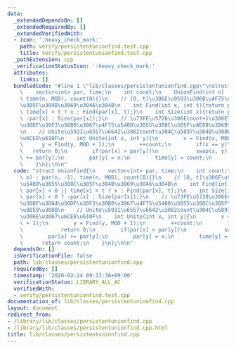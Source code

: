 ```yaml
---
data:
  _extendedDependsOn: []
  _extendedRequiredBy: []
  _extendedVerifiedWith:
  - icon: ':heavy_check_mark:'
    path: verify/persistentunionfind.test.cpp
    title: verify/persistentunionfind.test.cpp
  _pathExtension: cpp
  _verificationStatusIcon: ':heavy_check_mark:'
  attributes:
    links: []
  bundledCode: "#line 1 \"lib/classes/persistentunionfind.cpp\"\nstruct UnionFind{\n\
    \    vector<int> par, time;\n    int count;\n    UnionFind(int n) : par(n, -1),\
    \ time(n, MOD), count(0){}\n    // [0, t]\u306E\u9593\u306B\u4F75\u5408\u3055\u308C\
    \u305F\u304B\u3069\u3046\u304B\n    int Find(int x, int t){return par[x] < 0 ||\
    \ time[x] > t ? x : Find(par[x], t);}\n    int Size(int x){return par[x] < 0 ?\
    \ -par[x] : Size(par[x]);}\n    // \u73FE\u5728\u306Ecount+1\u306E\u30BF\u30A4\
    \u30DF\u30F3\u30B0\u3067\u4F75\u5408\u3055\u308C\u305F\u4E8B\u306B\u3059\u308B\
    \n    // Unite\u5931\u6557\u6642\u3082count\u304C\u5897\u3048\u308B\u306E\u3067\
    \u6CE8\u610F\n    int Unite(int x, int y){\n        x = Find(x, MOD + 1);\n  \
    \      y = Find(y, MOD + 1);\n        ++count;\n        if(x == y)\n         \
    \   return 0;\n        if(par[x] > par[y])\n            swap(x, y);\n        par[x]\
    \ += par[y];\n        par[y] = x;\n        time[y] = count;\n        return count;\n\
    \    }\n};\n\n"
  code: "struct UnionFind{\n    vector<int> par, time;\n    int count;\n    UnionFind(int\
    \ n) : par(n, -1), time(n, MOD), count(0){}\n    // [0, t]\u306E\u9593\u306B\u4F75\
    \u5408\u3055\u308C\u305F\u304B\u3069\u3046\u304B\n    int Find(int x, int t){return\
    \ par[x] < 0 || time[x] > t ? x : Find(par[x], t);}\n    int Size(int x){return\
    \ par[x] < 0 ? -par[x] : Size(par[x]);}\n    // \u73FE\u5728\u306Ecount+1\u306E\
    \u30BF\u30A4\u30DF\u30F3\u30B0\u3067\u4F75\u5408\u3055\u308C\u305F\u4E8B\u306B\
    \u3059\u308B\n    // Unite\u5931\u6557\u6642\u3082count\u304C\u5897\u3048\u308B\
    \u306E\u3067\u6CE8\u610F\n    int Unite(int x, int y){\n        x = Find(x, MOD\
    \ + 1);\n        y = Find(y, MOD + 1);\n        ++count;\n        if(x == y)\n\
    \            return 0;\n        if(par[x] > par[y])\n            swap(x, y);\n\
    \        par[x] += par[y];\n        par[y] = x;\n        time[y] = count;\n  \
    \      return count;\n    }\n};\n\n"
  dependsOn: []
  isVerificationFile: false
  path: lib/classes/persistentunionfind.cpp
  requiredBy: []
  timestamp: '2020-02-24 09:13:36+09:00'
  verificationStatus: LIBRARY_ALL_AC
  verifiedWith:
  - verify/persistentunionfind.test.cpp
documentation_of: lib/classes/persistentunionfind.cpp
layout: document
redirect_from:
- /library/lib/classes/persistentunionfind.cpp
- /library/lib/classes/persistentunionfind.cpp.html
title: lib/classes/persistentunionfind.cpp
---
```


